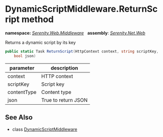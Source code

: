 # DynamicScriptMiddleware.ReturnScript method
**namespace:** *[Serenity.Web.Middleware](../../README.md#serenity.web.middleware-namespace)*   **assembly**: *[Serenity.Net.Web](../../README.md)*

Returns a dynamic script by its key

```csharp
public static Task ReturnScript(HttpContext context, string scriptKey, string contentType, 
    bool json)
```

| parameter | description |
| --- | --- |
| context | HTTP context |
| scriptKey | Script key |
| contentType | Content type |
| json | True to return JSON |

## See Also

* class [DynamicScriptMiddleware](../DynamicScriptMiddleware.md)
